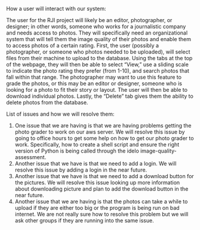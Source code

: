 How a user will interact with our system: 

The user for the RJI project will likely be an editor, photographer, or designer; in other words, someone who works for a journalistic company and needs access to photos. 
They will specifically need an organizational system that will tell them the image quality of their photos and enable them to access photos of a certain rating.
First, the user (possibly a photographer, or someone who photos needed to be uploaded), will select files from their machine to upload to the database.
Using the tabs at the top of the webpage, they will then be able to select “View,” use a sliding scale to indicate the photo rating they prefer (from 1-10), and search photos that fall within that range.
The photographer may want to use this feature to grade the photos, or this may be an editor or designer, someone who is looking for a photo to fit their story or layout. 
The user will then be able to download individual photos. Lastly, the “Delete” tab gives them the ability to delete photos from the database. 



List of issues and how we will resolve them: 

1. One issue that we are having is that we are having problems getting the photo grader to work on our aws server. We will resolve this issue by going to office hours to get some help on how to get our photo grader to work. Specifically, how to create a shell script and ensure the right version of Python is being called through the idelo image-quality-assessment. 
2. Another issue that we have is that we need to add a login. We will resolve this issue by adding a login in the near future.
3. Another issue that we have is that we need to add a download button for the pictures. We will resolve this issue looking up more information about downloading picture and plan to add the download button in the near future. 
4. Another issue that we are having is that the photos can take a while to upload if they are either too big or the program is being run on bad internet. We are not really sure how to resolve this problem but we will ask other groups if they are running into the same issue. 

